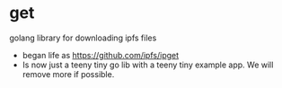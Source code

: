 # get
golang library for downloading ipfs files

* began life as https://github.com/ipfs/ipget
* Is now just a teeny tiny go lib with a teeny tiny example app.  We will remove more if possible.